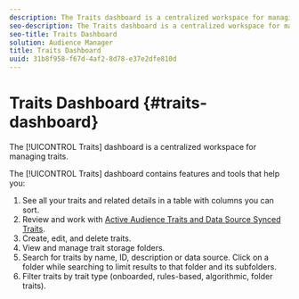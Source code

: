 ```yaml
---
description: The Traits dashboard is a centralized workspace for managing traits.
seo-description: The Traits dashboard is a centralized workspace for managing traits.
seo-title: Traits Dashboard
solution: Audience Manager
title: Traits Dashboard
uuid: 31b8f958-f67d-4af2-8d78-e37e2dfe810d
---
```


# Traits Dashboard {#traits-dashboard}

The [!UICONTROL Traits] dashboard is a centralized workspace for managing traits.

<!-- c_tb_dashboard.xml -->

The [!UICONTROL Traits] dashboard contains features and tools that help you:

1. See all your traits and related details in a table with columns you can sort.
1. Review and work with [Active Audience Traits and Data Source Synced Traits](../../features/traits/client-activity-synced-audience-traits.md#concept_7D3F4AF1FAD440509956632B8A51E64D).
1. Create, edit, and delete traits.
1. View and manage trait storage folders.
1. Search for traits by name, ID, description or data source. Click on a folder while searching to limit results to that folder and its subfolders.
1. Filter traits by trait type (onboarded, rules-based, algorithmic, folder traits).